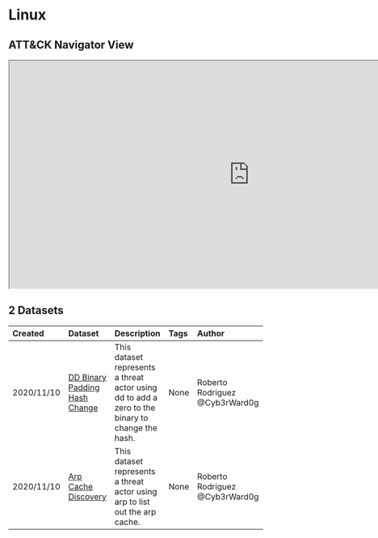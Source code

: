# Linux

## ATT&CK Navigator View

<iframe src="https://mitre-attack.github.io/attack-navigator/enterprise/#layerURL=https%3A%2F%2Fraw.githubusercontent.com%2FOTRF%2Fmordor%2Fmaster%2Fdocs%2Fnotebooks%2Fsmall%2Flinux%2Flinux.json&tabs=false&selecting_techniques=false" width="950" height="450"></iframe>

## 2 Datasets

|Created|Dataset|Description|Tags|Author|
| :---| :---| :---| :---| :---|
|2020/11/10 |[DD Binary Padding Hash Change](https://mordordatasets.com/notebooks/small/linux/05_defense_evasion/SDLIN-201110081941.html) |This dataset represents a threat actor using dd to add a zero to the binary to change the hash. | None|Roberto Rodriguez @Cyb3rWard0g |
|2020/11/10 |[Arp Cache Discovery](https://mordordatasets.com/notebooks/small/linux/07_discovery/SDLIN-201110074812.html) |This dataset represents a threat actor using arp to list out the arp cache. | None|Roberto Rodriguez @Cyb3rWard0g |
